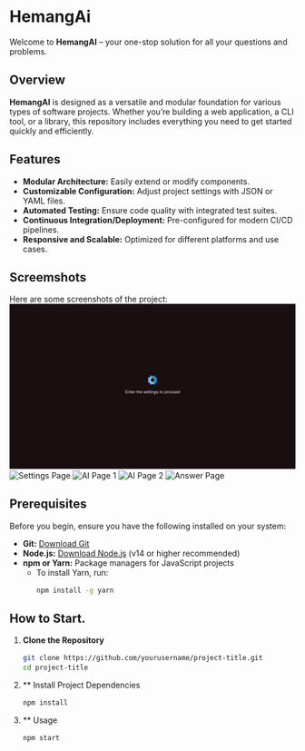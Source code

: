 # HemangAi

Welcome to **HemangAI** – your one-stop solution for all your questions and problems.


## Overview

**HemangAI** is designed as a versatile and modular foundation for various types of software projects. Whether you’re building a web application, a CLI tool, or a library, this repository includes everything you need to get started quickly and efficiently.

## Features

- **Modular Architecture:** Easily extend or modify components.
- **Customizable Configuration:** Adjust project settings with JSON or YAML files.
- **Automated Testing:** Ensure code quality with integrated test suites.
- **Continuous Integration/Deployment:** Pre-configured for modern CI/CD pipelines.
- **Responsive and Scalable:** Optimized for different platforms and use cases.

## Screemshots
Here are some screenshots of the project:
![Home Page](public/screenshots/1.png)
![Settings Page](publicscreenshots/2.png)
![AI Page 1](publicscreenshots/3.png)
![AI Page 2](publicscreenshots/4.png)
![Answer Page](publicscreenshots/5.png)

## Prerequisites

Before you begin, ensure you have the following installed on your system:

- **Git:** [Download Git](https://git-scm.com/)
- **Node.js:** [Download Node.js](https://nodejs.org/) (v14 or higher recommended)
- **npm or Yarn:** Package managers for JavaScript projects  
  - To install Yarn, run:  
    ```bash
    npm install -g yarn
    ```

## How to Start.

1. **Clone the Repository**

   ```bash
   git clone https://github.com/yourusername/project-title.git
   cd project-title
   ```
2. ** Install Project Dependencies
   ```bash
   npm install
   ```
3. ** Usage
   ```bash
   npm start
   ```
